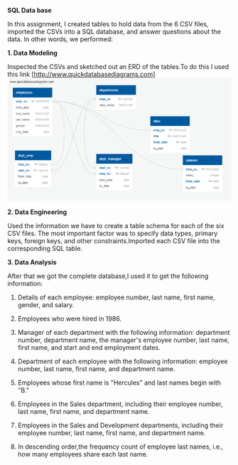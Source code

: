 **SQL Data base**

In this assignment, I created tables to hold data from the 6 CSV files, imported the CSVs into a SQL database, and answer questions about the data. In other words, we performed:

**1. Data Modeling**

Inspected the CSVs and sketched out an ERD of the tables.To do this I used this link [http://www.quickdatabasediagrams.com]
![screenshot](https://github.com/Sbagni/SQL-Database/blob/master/QuickDBD-export.png)

**2. Data Engineering**

Used the information we have to create a table schema for each of the six CSV files. The most important factor was to specify data types, primary keys, foreign keys, and other constraints.Imported each CSV file into the corresponding SQL table.

**3. Data Analysis**

After that we got the complete database,I used it to get the following information:

1. Details of each employee: employee number, last name, first name, gender, and salary.

2. Employees who were hired in 1986.

3. Manager of each department with the following information: department number, department name, the manager's employee number, last name, first name, and start and end employment dates.

4. Department of each employee with the following information: employee number, last name, first name, and department name.

5. Employees whose first name is "Hercules" and last names begin with "B."

6. Employees in the Sales department, including their employee number, last name, first name, and department name.

7. Employees in the Sales and Development departments, including their employee number, last name, first name, and department name.

8. In descending order,the frequency count of employee last names, i.e., how many employees share each last name.




